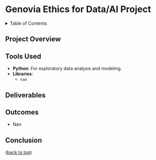 <a id="readme-top"></a> 

# Genovia Ethics for Data/AI Project

<!-- TABLE OF CONTENTS -->
<details>
  <summary>Table of Contents</summary>
  <ol>
    <li>
      <a href="#project-overview">Project Overview</a>
    </li>
    <li>
      <a href="#tools-used">Tools Used</a>
    </li>
    <li>
      <a href="#deliverables">Deliverables</a>
    </li>
    <li>
      <a href="#outcomes">Outcomes</a>
    </li>
    <li>
      <a href="#conclusion">Conclusion</a>
  </ol>
</details>



<!-- PROJECT OVERVIEW -->
## Project Overview




<!-- Tools Used -->
## Tools Used

* **Python**: For exploratory data analysis and modeling.
* **Libraries**:
  * `nan`




<!-- Deliverables -->
## Deliverables






<!-- Outcomes -->
## Outcomes

* Nan




<!-- Conclusion -->
## Conclusion




<p align="left">(<a href="#readme-top">back to top</a>)</p>

